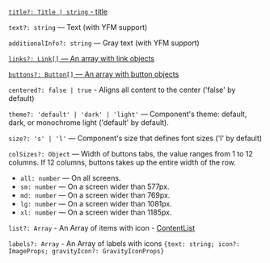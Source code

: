 [`title?: Title | string` - title](?path=/docs/documentation-types--docs#title-block-title)

`text?: string` — Text (with YFM support)

`additionalInfo?: string` — Gray text (with YFM support)

[`links?: Link[]` — An array with link objects](?path=/docs/documentation-types--docs#link)

[`buttons?: Button[]` — An array with button objects](?path=/docs/documentation-types--docs#button)

`centered?: false | true` - Aligns all content to the center ('false' by default)

`theme?: 'default' | 'dark' | 'light'` — Component's theme: default, dark, or monochrome light ('default' by default).

`size?: 's' | 'l'` — Component's size that defines font sizes ('l' by default)

`сolSizes?: Object` — Width of buttons tabs, the value ranges from 1 to 12 columns. If 12 columns, buttons takes up the entire width of the row.

- `all: number` — On all screens.
- `sm: number` — On a screen wider than 577px.
- `md: number` — On a screen wider than 769px.
- `lg: number` — On a screen wider than 1081px.
- `xl: number` — On a screen wider than 1185px.

`list?: Array` - An Array of items with icon - [ContentList](?path=/docs/components-contentlist--docs)

`labels?: Array` - An Array of labels with icons `{text: string; icon?: ImageProps; gravityIcon?: GravityIconProps}`
